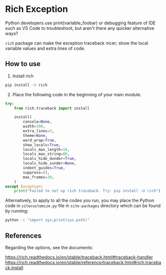 # Rich Exception

Python developers use print(variable_foobar) or debugging feature of IDE such as VS Code to troubleshoot, but aren't there any quicker alternative ways?

`rich` package can make the exception traceback nicer; show the local variable values and extra lines of code.

## How to use

1. Install rich

```bash
pip install -U rich
```

2. Place the following code in the beginning of your main module.

```python
try:
    from rich.traceback import install

    install(
        console=None,
        width=200,
        extra_lines=3,
        theme=None,
        word_wrap=True,
        show_locals=True,
        locals_max_length=10,
        locals_max_string=80,
        locals_hide_dunder=True,
        locals_hide_sunder=None,
        indent_guides=True,
        suppress=(),
        max_frames=20,
    )
except Exception:
    print("Failed to set up rich traceback. Try: pip install -U rich")
```

Alternatively, to apply to all the codes you run, you may place the Python code in `sitecustomize.py` file in `site-packages` directory which can be found by running:

```bash
python -c "import sys;print(sys.path)"
```

## References

Regarding the options, see the documents:

<https://rich.readthedocs.io/en/stable/traceback.html#traceback-handler>
<https://rich.readthedocs.io/en/stable/reference/traceback.html#rich.traceback.install>
